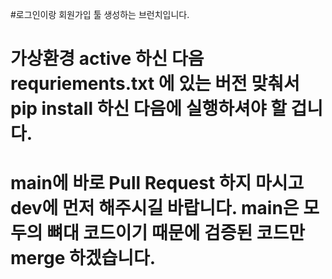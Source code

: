 #로그인이랑 회원가입 툴 생성하는 브런치입니다.

# 가상환경 active 하신 다음 requriements.txt 에 있는 버전 맞춰서 pip install 하신 다음에 실행하셔야 할 겁니다.


# main에 바로 Pull Request 하지 마시고 dev에 먼저 해주시길 바랍니다. main은 모두의 뼈대 코드이기 때문에 검증된 코드만 merge 하겠습니다.
